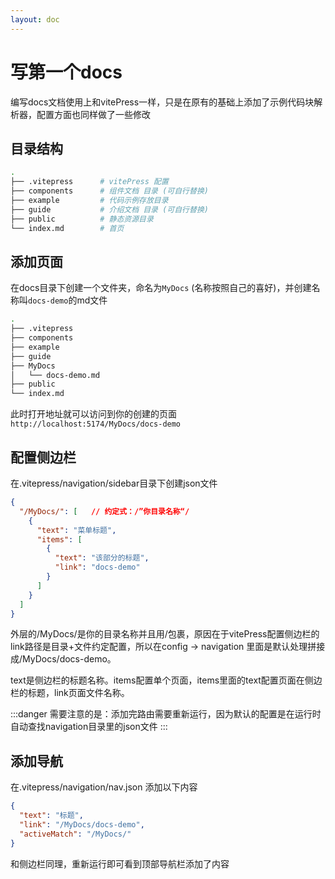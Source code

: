```yaml
---
layout: doc
---
```


# 写第一个docs

编写docs文档使用上和vitePress一样，只是在原有的基础上添加了示例代码块解析器，配置方面也同样做了一些修改

## 目录结构

``` bash
.
├── .vitepress      # vitePress 配置    
├── components      # 组件文档 目录 (可自行替换)   
├── example         # 代码示例存放目录
├── guide           # 介绍文档 目录 (可自行替换)  
├── public          # 静态资源目录
└── index.md        # 首页
```

## 添加页面

在docs目录下创建一个文件夹，命名为`MyDocs` (名称按照自己的喜好)，并创建名称叫`docs-demo`的md文件

``` bash
.
├── .vitepress        
├── components      
├── example         
├── guide     
├── MyDocs  
│   └── docs-demo.md
├── public         
└── index.md       
```

此时打开地址就可以访问到你的创建的页面`http://localhost:5174/MyDocs/docs-demo`

## 配置侧边栏

在.vitepress/navigation/sidebar目录下创建json文件

``` json
{
  "/MyDocs/": [   // 约定式：/”你目录名称“/
    {
      "text": "菜单标题",
      "items": [
        {
          "text": "该部分的标题",
          "link": "docs-demo"
        }
      ]
    }
  ]
}
```

外层的/MyDocs/是你的目录名称并且用/包裹，原因在于vitePress配置侧边栏的link路径是目录+文件约定配置，所以在config -> navigation 里面是默认处理拼接成/MyDocs/docs-demo。

text是侧边栏的标题名称。items配置单个页面，items里面的text配置页面在侧边栏的标题，link页面文件名称。

:::danger
需要注意的是：添加完路由需要重新运行，因为默认的配置是在运行时自动查找navigation目录里的json文件
:::

## 添加导航

在.vitepress/navigation/nav.json 添加以下内容

``` json
{
  "text": "标题",
  "link": "/MyDocs/docs-demo",
  "activeMatch": "/MyDocs/"
}
```

和侧边栏同理，重新运行即可看到顶部导航栏添加了内容
